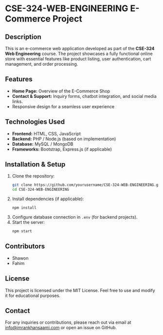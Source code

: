 # CSE-324-WEB-ENGINEERING E-Commerce Project  

## Description  
This is an e-commerce web application developed as part of the **CSE-324 Web Engineering** course. The project showcases a fully functional online store with essential features like product listing, user authentication, cart management, and order processing.  

## Features
- **Home Page:** Overview of the E-Commerce Shop 
- **Contact & Support:** Inquiry forms, chatbot integration, and social media links.
- Responsive design for a seamless user experience  


## Technologies Used  
- **Frontend:** HTML, CSS, JavaScript  
- **Backend:** PHP / Node.js (based on implementation)  
- **Database:** MySQL / MongoDB  
- **Frameworks:** Bootstrap, Express.js (if applicable)  

## Installation & Setup  
1. Clone the repository:  
   ```bash
   git clone https://github.com/yourusername/CSE-324-WEB-ENGINEERING.git
   cd CSE-324-WEB-ENGINEERING
   ```
2. Install dependencies (if applicable):  
   ```bash
   npm install
   ```
3. Configure database connection in `.env` (for backend projects).  
4. Start the server:  
   ```bash
   npm start
   ```

## Contributors
- Shawon
- Fahim

## License
This project is licensed under the MIT License. Feel free to use and modify it for educational purposes.

## Contact
For any inquiries or contributions, please reach out via email at info@imrankhansaami.com or open an issue on GitHub.

